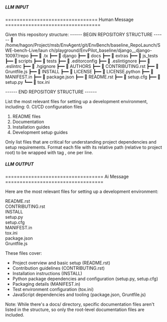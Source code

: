 ##### LLM INPUT #####
================================ Human Message =================================

Given this repository structure:
------ BEGIN REPOSITORY STRUCTURE ------
📂 
/home/hagon/Project/msb/EnvAgent/git/EnvBench/baseline_RepoLaunch/SWE-bench-Live/laun
ch/playground/EnvPilot_baseline/django__django-10097/repo
┣━━ 📂 .tx
┣━━ 📂 django
┣━━ 📂 docs
┣━━ 📂 extras
┣━━ 📂 js_tests
┣━━ 📂 scripts
┣━━ 📂 tests
┣━━ 📄 .editorconfig
┣━━ 📄 .eslintignore
┣━━ 📄 .eslintrc
┣━━ 📄 .hgignore
┣━━ 📄 AUTHORS
┣━━ 📄 CONTRIBUTING.rst
┣━━ 📄 Gruntfile.js
┣━━ 📄 INSTALL
┣━━ 📄 LICENSE
┣━━ 📄 LICENSE.python
┣━━ 📄 MANIFEST.in
┣━━ 📄 package.json
┣━━ 📄 README.rst
┣━━ 📄 setup.cfg
┣━━ 🐍 setup.py
┗━━ 📄 tox.ini

------ END REPOSITORY STRUCTURE ------

List the most relevant files for setting up a development environment, including:
0. CI/CD configuration files
1. README files
2. Documentation
3. Installation guides
4. Development setup guides

Only list files that are critical for understanding project dependencies and setup requirements.
Format each file with its relative path (relative to project root) to be wrapped with tag <file> </file>, one per line.
##### LLM OUTPUT #####
================================== Ai Message ==================================

Here are the most relevant files for setting up a development environment:

<file>README.rst</file>  
<file>CONTRIBUTING.rst</file>  
<file>INSTALL</file>  
<file>setup.py</file>  
<file>setup.cfg</file>  
<file>MANIFEST.in</file>  
<file>tox.ini</file>  
<file>package.json</file>  
<file>Gruntfile.js</file>  

These files cover:
- Project overview and basic setup (README.rst)  
- Contribution guidelines (CONTRIBUTING.rst)  
- Installation instructions (INSTALL)  
- Python package dependencies and configuration (setup.py, setup.cfg)  
- Packaging details (MANIFEST.in)  
- Test environment configuration (tox.ini)  
- JavaScript dependencies and tooling (package.json, Gruntfile.js)  

Note: While there's a docs/ directory, specific documentation files aren't listed in the structure, so only the root-level documentation files are included.